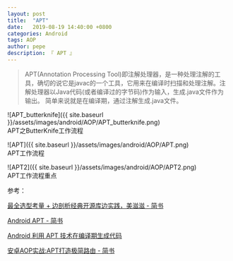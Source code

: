 ```yaml
---
layout: post
title:  "APT"
date:   2019-08-19 14:40:00 +0800
categories: Android
tags: AOP
author: pepe
description: 『 APT 』
---
```


> APT(Annotation Processing Tool)即注解处理器，是一种处理注解的工具，确切的说它是javac的一个工具，它用来在编译时扫描和处理注解。注解处理器以Java代码(或者编译过的字节码)作为输入，生成.java文件作为输出。
简单来说就是在编译期，通过注解生成.java文件。


![APT_butterknife]({{ site.baseurl }}/assets/images/android/AOP/APT_butterknife.png)	
APT之ButterKnife工作流程



![APT]({{ site.baseurl }}/assets/images/android/AOP/APT.png)	
APT工作流程



![APT2]({{ site.baseurl }}/assets/images/android/AOP/APT2.png)	
APT工作流程重点
















参考：

[最全选型考量 + 边剖析经典开源库边实践，美滋滋 - 简书](https://www.jianshu.com/p/42ce95450adb)

[Android APT - 简书](https://www.jianshu.com/p/7af58e8e3e18)

[Android 利用 APT 技术在编译期生成代码](https://brucezz.itscoder.com/use-apt-in-android)

[安卓AOP实战:APT打造极简路由 - 简书](https://www.jianshu.com/p/6ccfa7b50f0e)















